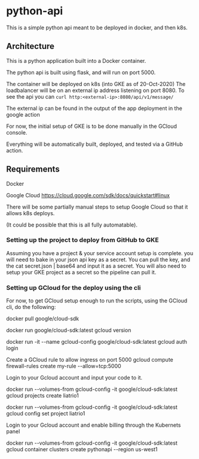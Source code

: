 # python-api
This is a simple python api meant to be deployed in docker, and then k8s.

## Architecture
This is a python application built into a Docker container. 

The python api is built using flask, and will run on port 5000.

The container will be deployed on k8s (into GKE as of 20-Oct-2020)
The loadbalancer will be on an external ip address listening on port 8080. 
To see the api you can `curl http:<external-ip>:8080/api/v1/message/`

The external ip can be found in the output of the app deployment in the google action

For now, the initial setup of GKE is to be done manually in the GCloud console.

Everything will be automatically built, deployed, and tested via a GitHub action.


## Requirements
Docker

Google Cloud https://cloud.google.com/sdk/docs/quickstart#linux

There will be some partially manual steps to setup Google Cloud so that it allows k8s deploys.

(It could be possible that this is all fully automatable).

### Setting up the project to deploy from GitHub to GKE
Assuming you have a project & your service account setup is complete.
you will need to bake in your json api key as a secret. You can pull the key, and the cat secret.json | base64 and input it as a secret.
You will also need to setup your GKE project as a secret so the pipeline can pull it.

### Setting up GCloud for the deploy using the cli
For now, to get GCloud setup enough to run the scripts, using the GCloud cli, do the following:


docker pull google/cloud-sdk

docker run google/cloud-sdk:latest gcloud version

docker run -it --name gcloud-config google/cloud-sdk:latest gcloud auth login

Create a GCloud rule to allow ingress on port 5000
gcloud compute firewall-rules create my-rule --allow=tcp:5000

Login to your Gcloud account and input your code to it.

docker run --volumes-from gcloud-config -it google/cloud-sdk:latest gcloud projects create liatrio1

docker run --volumes-from gcloud-config -it google/cloud-sdk:latest gcloud config set project liatrio1

Login to your Gcloud account and enable billing through the Kubernets panel

docker run --volumes-from gcloud-config -it google/cloud-sdk:latest gcloud container clusters create pythonapi --region us-west1
